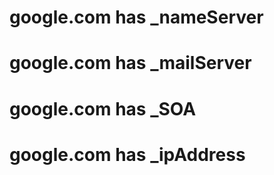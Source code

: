 # google.com has _nameServer
# google.com has _mailServer
# google.com has _SOA
# google.com has _ipAddress
